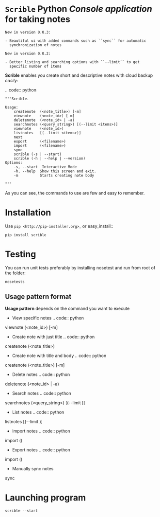 ``Scrible`` Python *Console application* for taking notes
======================================================================

    New in version 0.0.3:

    - Beautiful ui with added commands such as ``sync`` for automatic 
      synchronization of notes

    New in version 0.0.2:

    - Better listing and searching options with ``--limit`` to get
      specific number of items


**Scrible** enables you create short and descriptive notes with cloud backup
*easily*:

.. code:: python

    """Scrible.

    Usage:
	    createnote  (<note_title>) [-m]
	    viewnote    (<note_id>) [-m]
	    deletenote  (<note_id> | -a)
	    searchnotes (<query_string>) [(--limit <items>)]
	    viewnote    (<note_id>)
	    listnotes   [(--limit <items>)]
	    next
	    export      (<filename>)
	    import      (<filename>)
	    sync 
	    scrible (-s | --start)
	    scrible (-h | --help | --version)
	Options:
	    -s, --start  Interactive Mode
	    -h, --help  Show this screen and exit.
	    -m          Starts creating note body

    """

As you can see, the commands to use are few and easy to remember.

Installation
======================================================================

Use `pip <http://pip-installer.org>`_ or easy_install::

    pip install scrible

Testing
======================================================================

You can run unit tests preferably by installing nosetest and run from root of the folder:

    nosetests

Usage pattern format
----------------------------------------------------------------------

**Usage pattern** depends on the command you want to execute

- View specific notes 
.. code:: python

viewnote (<note_id>) [-m]

- Create note with just title 
.. code:: python 

createnote  (<note_title>)

- Create note with title and body
.. code:: python 

createnote  (<note_title>) [-m]

- Delete notes
.. code:: python 

deletenote  (<note_id> | -a)

- Search notes
.. code:: python 

searchnotes (<query_string>) [(--limit <items>)]

- List notes
.. code:: python 

listnotes   [(--limit <items>)]

- Import notes
.. code:: python 

import      (<filename>)

- Export notes
.. code:: python 

import      (<filename>)

- Manually sync notes

sync 


Launching program
======================================================================

    scrible --start








